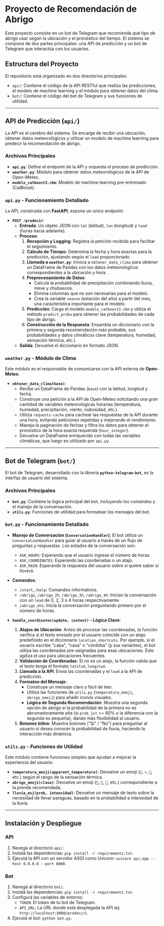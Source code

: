 # Proyecto de Recomendación de Abrigo

Este proyecto consiste en un bot de Telegram que recomienda qué tipo de abrigo usar según la ubicación y el pronóstico del tiempo. El sistema se compone de dos partes principales: una API de predicción y un bot de Telegram que interactúa con los usuarios.

## Estructura del Proyecto

El repositorio está organizado en dos directorios principales:

-   `api/`: Contiene el código de la API RESTful que realiza las predicciones, el modelo de machine learning y el módulo para obtener datos del clima.
-   `bot/`: Contiene el código del bot de Telegram y sus funciones de utilidad.

---

## API de Predicción (`api/`)

La API es el cerebro del sistema. Se encarga de recibir una ubicación, obtener datos meteorológicos y utilizar un modelo de machine learning para predecir la recomendación de abrigo.

### Archivos Principales

-   **`api.py`**: Define el endpoint de la API y orquesta el proceso de predicción.
-   **`weather.py`**: Módulo para obtener datos meteorológicos de la API de Open-Meteo.
-   **`modelo_catboost3.cbm`**: Modelo de machine learning pre-entrenado (CatBoost).

### `api.py` - Funcionamiento Detallado

La API, construida con **FastAPI**, expone un único endpoint:

-   **`POST /predecir`**:
    -   **Entrada**: Un objeto JSON con `lat` (latitud), `lon` (longitud) y `lead` (horas hacia adelante).
    -   **Proceso**:
        1.  **Recepción y Logging**: Registra la petición recibida para facilitar el seguimiento.
        2.  **Cálculo de Tiempo**: Determina la fecha y hora exactas para la predicción, ajustando según el `lead` proporcionado.
        3.  **Llamada a `weather.py`**: Invoca a `obtener_data_clima` para obtener un DataFrame de Pandas con los datos meteorológicos correspondientes a la ubicación y hora.
        4.  **Preprocesamiento de Datos**:
            -   Calcula la probabilidad de precipitación combinando lluvia, nieve y chubascos.
            -   Elimina columnas que no son necesarias para el modelo.
            -   Crea la variable `season` (estación del año) a partir del mes, una característica importante para el modelo.
        5.  **Predicción**: Carga el modelo `modelo_catboost3.cbm` y utiliza el método `predict_proba` para obtener las probabilidades de cada tipo de abrigo.
        6.  **Construcción de la Respuesta**: Ensambla un diccionario con la primera y segunda recomendación más probable, sus probabilidades y datos climáticos clave (temperatura, humedad, sensación térmica, etc.).
    -   **Salida**: Devuelve el diccionario en formato JSON.

### `weather.py` - Módulo de Clima

Este módulo es el responsable de comunicarse con la API externa de **Open-Meteo**.

-   **`obtener_data_clima(base)`**:
    -   Recibe un DataFrame de Pandas (`base`) con la latitud, longitud y fecha.
    -   Construye una petición a la API de Open-Meteo solicitando una gran cantidad de variables meteorológicas horarias (temperatura, humedad, precipitación, viento, nubosidad, etc.).
    -   Utiliza `requests-cache` para cachear las respuestas de la API durante una hora, evitando peticiones repetidas y mejorando el rendimiento.
    -   Maneja la paginación de fechas y filtra los datos para obtener el pronóstico de la hora exacta requerida (`hour_integer`).
    -   Devuelve un DataFrame enriquecido con todas las variables climáticas, que luego es utilizado por `api.py`.

---

## Bot de Telegram (`bot/`)

El bot de Telegram, desarrollado con la librería **`python-telegram-bot`**, es la interfaz de usuario del sistema.

### Archivos Principales

-   **`bot.py`**: Contiene la lógica principal del bot, incluyendo los comandos y el manejo de la conversación.
-   **`utils.py`**: Funciones de utilidad para formatear los mensajes del bot.

### `bot.py` - Funcionamiento Detallado

-   **Manejo de Conversación (`ConversationHandler`)**: El bot utiliza un `ConversationHandler` para guiar al usuario a través de un flujo de preguntas y respuestas. Los estados de la conversación son:
    -   `ASK_HOURS`: Esperando que el usuario ingrese el número de horas.
    -   `ASK_COORDINATES`: Esperando las coordenadas o un atajo.
    -   `ASK_RAIN`: Esperando la respuesta del usuario sobre si quiere saber si lloverá.

-   **Comandos**:
    -   `/start`, `/help`: Comandos informativos.
    -   `/abrigo`, `/abrigo_2h`, `/abrigo_3h`, `/abrigo_4h`: Inician la conversación con un `lead` de 0, 2, 3 o 4 horas respectivamente.
    -   `/abrigo_nhs`: Inicia la conversación preguntando primero por el número de horas.

-   **`handle_coordinates(update, context)` - Lógica Clave**:
    1.  **Atajos de Ubicación**: Antes de procesar las coordenadas, la función verifica si el texto enviado por el usuario coincide con un atajo predefinido en el diccionario `location_shortcuts`. Por ejemplo, si el usuario escribe "caba", "casa" o "córdoba" (y sus variantes), el bot utiliza las coordenadas pre-asignadas para esas ubicaciones. Esto agiliza el uso para ubicaciones frecuentes.
    2.  **Validación de Coordenadas**: Si no es un atajo, la función valida que el texto tenga el formato `latitud,longitud`.
    3.  **Llamada a la API**: Envía las coordenadas y el `lead` a la API de predicción.
    4.  **Formateo del Mensaje**:
        -   Construye un mensaje claro y fácil de leer.
        -   Utiliza las funciones de `utils.py` (`temperatura_emoji`, `abrigo_emoji`) para añadir iconos visuales.
        -   **Lógica de Segunda Recomendación**: Muestra una segunda opción de abrigo si la probabilidad de la primera no es abrumadoramente alta (si `prob_1st` <= 60% o la diferencia con la segunda es pequeña), dando más flexibilidad al usuario.
    5.  **Botones Inline**: Muestra botones ("Sí" / "No") para preguntar al usuario si desea conocer la probabilidad de lluvia, haciendo la interacción más dinámica.

### `utils.py` - Funciones de Utilidad

Este módulo contiene funciones simples que ayudan a mejorar la experiencia del usuario:

-   **`temperatura_emoji(apparent_temperature)`**: Devuelve un emoji (`🥵`, `☀️`, `🥶`, etc.) según el rango de la sensación térmica.
-   **`abrigo_emoji(clase)`**: Devuelve un emoji (`👕`, `🧥`, `🧣`, etc.) correspondiente a la prenda recomendada.
-   **`lluvia_msj(prob, intensidad)`**: Devuelve un mensaje de texto sobre la necesidad de llevar paraguas, basado en la probabilidad e intensidad de la lluvia.

---

## Instalación y Despliegue

### API

1.  Navegá al directorio `api/`.
2.  Instalá las dependencias: `pip install -r requirements.txt`.
3.  Ejecutá la API con un servidor ASGI como Uvicorn: `uvicorn api:app --host 0.0.0.0 --port 8000`.

### Bot

1.  Navegá al directorio `bot/`.
2.  Instalá las dependencias: `pip install -r requirements.txt`.
3.  Configurá las variables de entorno:
    -   `TOKEN`: El token de tu bot de Telegram.
    -   `API_URL`: La URL donde está desplegada la API (ej: `http://localhost:8000/predecir`).
4.  Ejecutá el bot: `python bot.py`.
